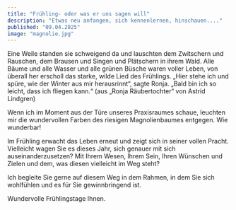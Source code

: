 ```yaml
---
title: "Frühling- oder was er uns sagen will"
description: "Etwas neu anfangen, sich kennenlernen, hinschauen...."
published: "09.04.2025"
image: "magnolie.jpg"
---
```



Eine Weile standen sie schweigend da und lauschten dem Zwitschern und Rauschen, dem Brausen und Singen und Plätschern in ihrem Wald.
Alle Bäume und alle Wasser und alle grünen Büsche waren voller Leben,
von überall her erscholl das starke, wilde Lied des Frühlings.
„Hier stehe ich und spüre, wie der Winter aus mir herausrinnt“, sagte Ronja.
„Bald bin ich so leicht, dass ich fliegen kann.“
(aus „Ronja Räubertochter“ von Astrid Lindgren)


Wenn ich im Moment aus der Türe unseres Praxisraumes schaue, leuchten mir die wundervollen Farben des riesigen Magnolienbaumes entgegen. Wie wunderbar!

Im Frühling erwacht das Leben erneut und zeigt sich in seiner vollen Pracht. Vielleicht wagen Sie es dieses Jahr, sich genauer mit sich auseinanderzusetzen? Mit Ihrem Wesen, Ihrem Sein, Ihren Wünschen und Zielen und dem, was diesen vielleicht im Weg steht?

Ich begleite Sie gerne auf diesem Weg in dem Rahmen, in dem Sie sich wohlfühlen und es für Sie gewinnbringend ist.

Wundervolle Frühlingstage Ihnen.
